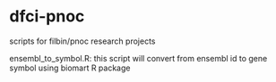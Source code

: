 # dfci-pnoc
scripts for filbin/pnoc research projects

ensembl_to_symbol.R: this script will convert from ensembl id to gene symbol using biomart R package